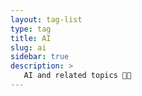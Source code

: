 ```yaml
---
layout: tag-list
type: tag
title: AI
slug: ai
sidebar: true
description: >
   AI and related topics 🧑‍💻
---
```

